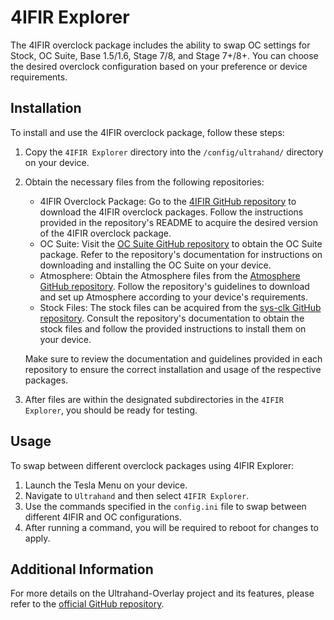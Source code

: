 # 4IFIR Explorer

The 4IFIR overclock package includes the ability to swap OC settings for Stock, OC Suite, Base 1.5/1.6, Stage 7/8, and Stage 7+/8+. You can choose the desired overclock configuration based on your preference or device requirements.

## Installation

To install and use the 4IFIR overclock package, follow these steps:

1. Copy the `4IFIR Explorer` directory into the `/config/ultrahand/` directory on your device.
2. Obtain the necessary files from the following repositories:

   - 4IFIR Overclock Package: Go to the [4IFIR GitHub repository](https://github.com/rashevskyv/4IFIR/blob/main/README_ENG.md) to download the 4IFIR overclock packages. Follow the instructions provided in the repository's README to acquire the desired version of the 4IFIR overclock package.
   - OC Suite: Visit the [OC Suite GitHub repository](https://github.com/hanai3Bi/Switch-OC-Suite) to obtain the OC Suite package. Refer to the repository's documentation for instructions on downloading and installing the OC Suite on your device.
   - Atmosphere: Obtain the Atmosphere files from the [Atmosphere GitHub repository](https://github.com/Atmosphere-NX/Atmosphere). Follow the repository's guidelines to download and set up Atmosphere according to your device's requirements.
   - Stock Files: The stock files can be acquired from the [sys-clk GitHub repository](https://github.com/retronx-team/sys-clk). Consult the repository's documentation to obtain the stock files and follow the provided instructions to install them on your device.

   Make sure to review the documentation and guidelines provided in each repository to ensure the correct installation and usage of the respective packages.
3. After files are within the designated subdirectories in the `4IFIR Explorer`, you should be ready for testing.

## Usage

To swap between different overclock packages using 4IFIR Explorer:

1. Launch the Tesla Menu on your device.
2. Navigate to `Ultrahand` and then select `4IFIR Explorer`.
3. Use the commands specified in the `config.ini` file to swap between different 4IFIR and OC configurations.
4. After running a command, you will be required to reboot for changes to apply.

## Additional Information

For more details on the Ultrahand-Overlay project and its features, please refer to the [official GitHub repository](https://github.com/ppkantorski/Ultrahand-Overlay).
